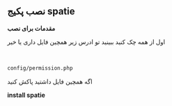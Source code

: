 ## نصب پکیج spatie

__مقدمات برای نصب__

اول از همه چک کنید ببینید تو ادرس زیر همچین فایل داری یا خیر 


‍‍
```bash
config/permission.php
```



اگه همچین فایل داشتید پاکش کنید

__install spatie__


